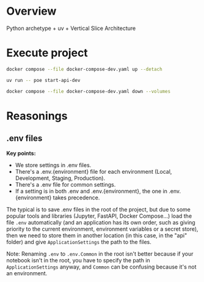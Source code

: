 # Overview

Python archetype + uv + Vertical Slice Architecture

# Execute project

```bash
docker compose --file docker-compose-dev.yaml up --detach
```

```bash
uv run -- poe start-api-dev
```

```bash
docker compose --file docker-compose-dev.yaml down --volumes
```

# Reasonings

## .env files

**Key points:**

- We store settings in .env files.
- There's a .env.{environment} file for each environment (Local, Development, Staging, Production).
- There's a .env file for common settings.
- If a setting is in both .env and .env.{environment}, the one in .env.{environment} takes precedence.

The typical is to save .env files in the root of the project, but due to some popular tools and libraries (Jupyter, FastAPI, Docker Compose...) load the file `.env` automatically (and an application has its own order, such as giving priority to the current environment, environment variables or a secret store), then we need to store them in another location (in this case, in the "api" folder) and give `ApplicationSettings` the path to the files.

Note: Renaming `.env` to `.env.Common` in the root isn't better because if your notebook isn't in the root, you have to specify the path in `ApplicationSettings` anyway, and `Common` can be confusing because it's not an environment.